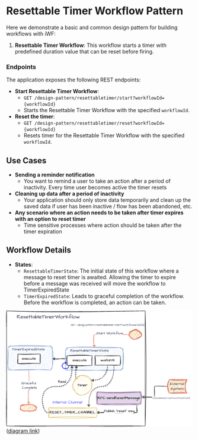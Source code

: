 # Resettable Timer Workflow Pattern

Here we demonstrate a basic and common design pattern for building workflows with iWF:

1. **Resettable Timer Workflow**: This workflow starts a timer with predefined duration value that can be reset before firing.

### Endpoints

The application exposes the following REST endpoints:

- **Start Resettable Timer Workflow**:
  - `GET /design-pattern/resettabletimer/start?workflowId={workflowId}`
  - Starts the Resettable Timer Workflow with the specified `workflowId`.
- **Reset the timer**:
  - `GET /design-pattern/resettabletimer/reset?workflowId={workflowId}`
  - Resets timer for the Resettable Timer Workflow with the specified `workflowId`.


## Use Cases
* **Sending a reminder notification**
  * You want to remind a user to take an action after a period of inactivity. Every time user becomes active the timer resets
* **Cleaning up data after a period of inactivity**
  * Your application should only store data temporarily and clean up the saved data if user has been inactive / flow has been abandoned, etc.
* **Any scenario where an action needs to be taken after timer expires with an option to reset timer**
  * Time sensitive processes where action should be taken after the timer expiration

## Workflow Details

- **States**:
  - `ResettableTimerState`: The initial state of this workflow where a message to reset timer is awaited. Allowing the timer to expire before a message was received will move the workflow to TimerExpiredState
  - `TimerExpiredState`: Leads to graceful completion of the workflow. Before the workflow is completed, an action can be taken.

![Resettable Timer Workflow](./assets/iWF-Design-Patterns_ResettableTimer.drawio.png)
<br>([diagram link](https://drive.google.com/file/d/13xR4dKN5QSCDEMLCkTaY3Za6guNwMubd/view?usp=sharing))

